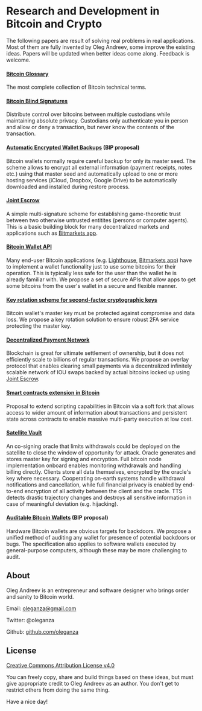 Research and Development in Bitcoin and Crypto
==============================================

The following papers are result of solving real problems in real applications. Most of them are fully invented by Oleg Andreev, some improve the existing ideas. Papers will be updated when better ideas come along. Feedback is welcome.

#### [Bitcoin Glossary](BitcoinGlossary.md)

The most complete collection of Bitcoin technical terms.

#### [Bitcoin Blind Signatures](BitcoinBlindSignatures.md)

Distribute control over bitcoins between multiple custodians while maintaining absolute privacy. Custodians only authenticate you in person and allow or deny a transaction, but never know the contents of the transaction.

#### [Automatic Encrypted Wallet Backups](AutomaticEncryptedWalletBackups.md) (BIP proposal)

Bitcoin wallets normally require careful backup for only its master seed. The scheme allows to encrypt all external information (payment receipts, notes etc.) using that master seed and automatically upload to one or more hosting services (iCloud, Dropbox, Google Drive) to be automatically downloaded and installed during restore process.

#### [Joint Escrow](JointEscrow.md)

A simple multi-signature scheme for establishing game-theoretic trust between two otherwise untrusted entitites (persons or computer agents). This is a basic building block for many decentralized markets and applications such as [Bitmarkets app](http://voluntary.net/bitmarkets/).

#### [Bitcoin Wallet API](BitcoinWalletAPI/core_spec.md)

Many end-user Bitcoin applications (e.g. [Lighthouse](https://www.vinumeris.com/lighthouse), [Bitmarkets app](http://voluntary.net/bitmarkets/)) have to implement a wallet functionality just to use some bitcoins for their operation. This is typically less safe for the user than the wallet he is already familiar with. We propose a set of secure APIs that allow apps to get some bitcoins from the user's wallet in a secure and flexible manner.

#### [Key rotation scheme for second-factor cryptographic keys](SecondFactorKeyRotation.md)

Bitcoin wallet's master key must be protected against compromise and data loss. We propose a key rotation solution to ensure robust 2FA service protecting the master key.

#### [Decentralized Payment Network](PaymentNetwork.md)

Blockchain is great for ultimate settlement of ownership, but it does not efficiently scale to billions of regular transactions. We propose an overlay protocol that enables clearing small payments via a decentralized infinitely scalable network of IOU swaps backed by actual bitcoins locked up using [Joint Escrow](JointEscrow.md).

#### [Smart contracts extension in Bitcoin](SmartContractsSoftFork.md)

Proposal to extend scripting capabilities in Bitcoin via a soft fork that allows access to wider amount of information about transactions and persistent state across contracts to enable massive multi-party execution at low cost.

#### [Satellite Vault](SatelliteVault.md)

An co-signing oracle that limits withdrawals could be deployed on the satellite to close the window of opportunity for attack. Oracle generates and stores master key for signing and encryption. Full bitcoin node implementation onboard enables monitoring withdrawals and handling billing directly. Clients store all data themselves, encrypted by the oracle's key where necessary. Cooperating on-earth systems handle withdrawal notifications and cancellation, while full financial privacy is enabled by end-to-end encryption of all activity between the client and the oracle. TTS detects drastic trajectory changes and destroys all sensitive information in case of meaningful deviation (e.g. hijacking).

#### [Auditable Bitcoin Wallets](AuditableBitcoinWallets.md) (BIP proposal)

Hardware Bitcoin wallets are obvious targets for backdoors. We propose a unified method of auditing any wallet for presence of potential backdoors or bugs. The specification also applies to software wallets executed by general-purpose computers, although these may be more challenging to audit.


About
-----

Oleg Andreev is an entrepreneur and software designer who brings order and sanity to Bitcoin world.

Email: oleganza@gmail.com

Twitter: @oleganza

Github: [github.com/oleganza](https://github.com/oleganza)


License
-------

[Creative Commons Attribution License v4.0](http://creativecommons.org/licenses/by/4.0/)

You can freely copy, share and build things based on these ideas, but must give appropriate credit to Oleg Andreev as an author. You don't get to restrict others from doing the same thing.

Have a nice day!
